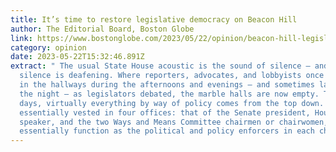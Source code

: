 ```yaml
---
title: It’s time to restore legislative democracy on Beacon Hill
author: The Editorial Board, Boston Globe
link: https://www.bostonglobe.com/2023/05/22/opinion/beacon-hill-legislature-house-senate-rules/?p1=Article_Inline_Text_Link
category: opinion
date: 2023-05-22T15:32:46.891Z
extract: " The usual State House acoustic is the sound of silence — and that
  silence is deafening. Where reporters, advocates, and lobbyists once mingled
  in the hallways during the afternoons and evenings — and sometimes late into
  the night — as legislators debated, the marble halls are now empty. These
  days, virtually everything by way of policy comes from the top down. Power is
  essentially vested in four offices: that of the Senate president, House
  speaker, and the two Ways and Means Committee chairmen or chairwomen, who
  essentially function as the political and policy enforcers in each chamber."
---
```

